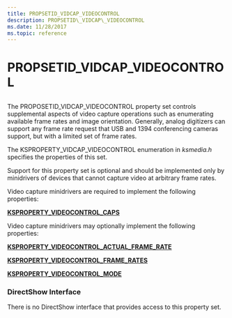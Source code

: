 ```yaml
---
title: PROPSETID_VIDCAP_VIDEOCONTROL
description: PROPSETID\_VIDCAP\_VIDEOCONTROL
ms.date: 11/28/2017
ms.topic: reference
---
```


# PROPSETID\_VIDCAP\_VIDEOCONTROL


## <span id="ddk_propsetid_vidcap_videocontrol_ks"></span><span id="DDK_PROPSETID_VIDCAP_VIDEOCONTROL_KS"></span>


The PROPOSETID\_VIDCAP\_VIDEOCONTROL property set controls supplemental aspects of video capture operations such as enumerating available frame rates and image orientation. Generally, analog digitizers can support any frame rate request that USB and 1394 conferencing cameras support, but with a limited set of frame rates.

The KSPROPERTY\_VIDCAP\_VIDEOCONTROL enumeration in *ksmedia.h* specifies the properties of this set.

Support for this property set is optional and should be implemented only by minidrivers of devices that cannot capture video at arbitrary frame rates.

Video capture minidrivers are required to implement the following properties:

[**KSPROPERTY\_VIDEOCONTROL\_CAPS**](ksproperty-videocontrol-caps.md)

Video capture minidrivers may optionally implement the following properties:

[**KSPROPERTY\_VIDEOCONTROL\_ACTUAL\_FRAME\_RATE**](ksproperty-videocontrol-actual-frame-rate.md)

[**KSPROPERTY\_VIDEOCONTROL\_FRAME\_RATES**](ksproperty-videocontrol-frame-rates.md)

[**KSPROPERTY\_VIDEOCONTROL\_MODE**](ksproperty-videocontrol-mode.md)

### <span id="directshow_interface"></span><span id="DIRECTSHOW_INTERFACE"></span>DirectShow Interface

There is no DirectShow interface that provides access to this property set.

 

 





